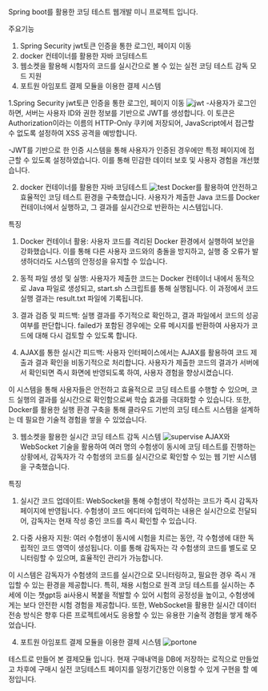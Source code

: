 Spring boot를 활용한 코딩 테스트 웹개발 미니 프로젝트 입니다.

주요기능
1. Spring Security jwt토큰 인증을 통한 로그인, 페이지 이동
2. docker 컨테이너를 활용한 자바 코딩테스트
3. 웹소켓을 활용해 시험자의 코드를 실시간으로 볼 수 있는 실전 코딩 테스트 감독 모드 지원
4. 포트원 아임포트 결제 모듈을 이용한 결제 시스템


1.Spring Security jwt토큰 인증을 통한 로그인, 페이지 이동
![jwt](https://github.com/user-attachments/assets/22094dcf-e2af-485c-b7a8-21d2c457c277)
-사용자가 로그인하면, 서버는 사용자 ID와 권한 정보를 기반으로 JWT를 생성합니다.
 이 토큰은 Authorization이라는 이름의 HTTP-Only 쿠키에 저장되어, JavaScript에서 접근할 수 없도록 설정하여 XSS 공격을 예방합니다.

-JWT를 기반으로 한 인증 시스템을 통해 사용자가 인증된 경우에만 특정 페이지에 접근할 수 있도록 설정하였습니다. 
 이를 통해 민감한 데이터 보호 및 사용자 경험을 개선했습니다.


2. docker 컨테이너를 활용한 자바 코딩테스트
![test](https://github.com/user-attachments/assets/782c14cc-6693-4c25-a1d6-20afc3263445)
Docker를 활용하여 안전하고 효율적인 코딩 테스트 환경을 구축했습니다.
사용자가 제출한 Java 코드를 Docker 컨테이너에서 실행하고, 그 결과를 실시간으로 반환하는 시스템입니다.

특징
1) Docker 컨테이너 활용: 사용자 코드를 격리된 Docker 환경에서 실행하여 보안을 강화했습니다. 이를 통해 다른 사용자 코드와의 충돌을 방지하고, 실행 중 오류가 발생하더라도 시스템의 안정성을 유지할 수 있습니다.

2) 동적 파일 생성 및 실행: 사용자가 제출한 코드는 Docker 컨테이너 내에서 동적으로 Java 파일로 생성되고, start.sh 스크립트를 통해 실행됩니다. 이 과정에서 코드 실행 결과는 result.txt 파일에 기록됩니다.

3) 결과 검증 및 피드백: 실행 결과를 주기적으로 확인하고, 결과 파일에서 코드의 성공 여부를 판단합니다. failed가 포함된 경우에는 오류 메시지를 반환하여 사용자가 코드에 대해 다시 검토할 수 있도록 합니다.

4) AJAX를 통한 실시간 피드백: 사용자 인터페이스에서는 AJAX를 활용하여 코드 제출과 결과 확인을 비동기적으로 처리합니다. 사용자가 제출한 코드의 결과가 서버에서 확인되면 즉시 화면에 반영되도록 하여, 사용자 경험을 향상시켰습니다.

이 시스템을 통해 사용자들은 안전하고 효율적으로 코딩 테스트를 수행할 수 있으며, 코드 실행의 결과를 실시간으로 확인함으로써 학습 효과를 극대화할 수 있습니다. 
또한, Docker를 활용한 실행 환경 구축을 통해 클라우드 기반의 코딩 테스트 시스템을 설계하는 데 필요한 기술적 경험을 쌓을 수 있었습니다.


3. 웹소켓을 활용한 실시간 코딩 테스트 감독 시스템
![supervise](https://github.com/user-attachments/assets/05c7c1a6-6578-49aa-bf09-2a424264329b)
AJAX와 WebSocket 기술을 활용하여 여러 명의 수험생이 동시에 코딩 테스트를 진행하는 상황에서, 감독자가 각 수험생의 코드를 실시간으로 확인할 수 있는 웹 기반 시스템을 구축했습니다.

특징
1) 실시간 코드 업데이트: WebSocket을 통해 수험생이 작성하는 코드가 즉시 감독자 페이지에 반영됩니다. 수험생이 코드 에디터에 입력하는 내용은 실시간으로 전달되어, 감독자는 현재 작성 중인 코드를 즉시 확인할 수 있습니다.

2) 다중 사용자 지원: 여러 수험생이 동시에 시험을 치르는 동안, 각 수험생에 대한 독립적인 코드 영역이 생성됩니다. 이를 통해 감독자는 각 수험생의 코드를 별도로 모니터링할 수 있으며, 효율적인 관리가 가능합니다.

이 시스템은 감독자가 수험생의 코드를 실시간으로 모니터링하고, 필요한 경우 즉시 개입할 수 있는 환경을 제공합니다.
특히, 채용 시험으로 원격 코딩 테스트를 실시하는 추세에 이는 챗gpt등 ai사용시 복붙을 적발할 수 있어 시험의 공정성을 높이고, 수험생에게는 보다 안전한 시험 경험을 제공합니다. 
또한, WebSocket을 활용한 실시간 데이터 전송 방식은 향후 다른 프로젝트에서도 응용할 수 있는 유용한 기술적 경험을 쌓게 해주었습니다.


4. 포트원 아임포트 결제 모듈을 이용한 결제 시스템
![portone](https://github.com/user-attachments/assets/13af3280-cac3-4827-bcd7-f62834d3ebc4)

테스트로 만들어 본 결제모듈 입니다. 현재 구매내역을 DB에 저장하는 로직으로 만들었고 차후에 구매시 실전 코딩테스트 페이지를 일정기간동안 이용할 수 있게 구현을 할 예정입니다.
